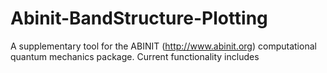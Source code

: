 # Abinit-BandStructure-Plotting
A supplementary tool for the ABINIT (http://www.abinit.org) computational quantum mechanics package. Current functionality includes
